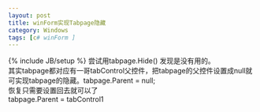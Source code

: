 ```yaml
---
layout: post
title: winForm实现Tabpage隐藏
category: Windows
tags: [c# winForm ]
---
```

{% include JB/setup %}
尝试用tabpage.Hide() 发现是没有用的。  
其实tabpage都对应有一哥tabControl父控件，把tabpage的父控件设置成null就可实现tabpage的隐藏。tabpage.Parent = null;  
恢复只需要设置回去就可以了  
tabpage.Parent = tabControl1